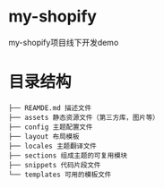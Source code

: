 # my-shopify
my-shopify项目线下开发demo

# 目录结构
```
├── REAMDE.md 描述文件
├── assets 静态资源文件（第三方库，图片等）
├── config 主题配置文件
├── layout 布局模板
├── locales 主题翻译文件
├── sections 组成主题的可复用模块
├── snippets 代码片段文件
└── templates 可用的模板文件
```